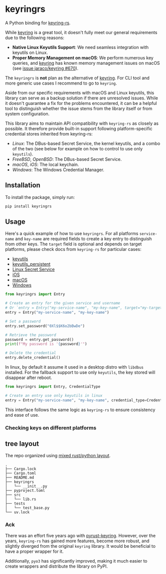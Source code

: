 # keyringrs

A Python binding for [keyring-rs](https://github.com/hwchen/keyring-rs).

While [keyring](https://github.com/jaraco/keyring) is a great tool, it doesn't fully meet our general requirements due to the following reasons:

- **Native Linux Keyutils Support**: We need seamless integration with keyutils on Linux.  
- **Proper Memory Management on macOS**: We perform numerous key queries, and [keyring](https://github.com/jaraco/keyring) has known memory management issues on macOS (see [issue jaraco/keyring #670](https://github.com/jaraco/keyring/issues/670)).

The `keyringrs` is **not** plan as the alternative of [keyring](https://github.com/jaraco/keyring).
For CLI tool and more generic use cases I recommend to go to `keyring`.

Aside from our specific requirements with macOS and Linux keyutils, this library can serve as a backup solution if there are unresolved issues. 
While it doesn't guarantee a fix for the problems encountered, it can be a helpful tool to distinguish whether the issue stems from the library itself or from system configuration.

This library aims to maintain API compatibility with `keyring-rs` as closely as possible.
It therefore provide built-in support following platform-specific credential stores inherited from keyring-rs:

* _Linux_: The DBus-based Secret Service, the kernel keyutils, and a combo of the two (see below for example on how to control to use only `keyutils`).
* _FreeBSD_, _OpenBSD_: The DBus-based Secret Service.
* _macOS_, _iOS_: The local keychain.
* _Windows_: The Windows Credential Manager.

## Installation

To install the package, simply run:

```bash
pip install keyringrs
```

## Usage

Here's a quick example of how to use `keyringrs`.
For all platforms `service-name` and `key-name` are required fields to create a key entry to distinguish from other keys.
The `target` field is optional and depends on target platforms, please check docs from `keyring-rs` for particular cases:

- [keyutils](https://docs.rs/keyring/latest/keyring/keyutils/index.html) 
- [keyutils_persistent](https://docs.rs/keyring/latest/keyring/keyutils_persistent/index.html)
- [Linux Secret Service](https://docs.rs/keyring/latest/keyring/secret_service/index.html)
- [iOS](https://docs.rs/keyring/latest/aarch64-apple-ios/keyring/ios/index.html)
- [macOS](https://docs.rs/keyring/latest/aarch64-apple-darwin/keyring/macos/index.html)
- [Windows](https://docs.rs/keyring/latest/x86_64-pc-windows-msvc/keyring/windows/index.html)

```python
from keyringrs import Entry

# Create an entry for the given service and username
# Or `entry = Entry("my-service-name", "my-key-name", target="my-target-name")`
entry = Entry("my-service-name", "my-key-name")

# Set a password
entry.set_password("0Xl$$K6o2bBwDe")

# Retrieve the password
password = entry.get_password()
print(f"My password is '{password}'")

# Delete the credential
entry.delete_credential()
```

In linux, by default it assume it used in a desktop distro with `libdbus` installed.
For the fallback support to use only `keyutils`, the key stored will disappear after reboot.

```python
from keyringrs import Entry, CredentialType

# Create an entry use only keyutils in linux
entry = Entry("my-service-name", "my-key-name", credential_type=CredentialType.KeyUtils)
```

This interface follows the same logic as `keyring-rs` to ensure consistency and ease of use.

### Checking keys on different platforms



## tree layout

The repo organized using [mixed rust/python layout](https://www.maturin.rs/project_layout.html#mixed-rustpython-project).

```
.
├── Cargo.lock
├── Cargo.toml
├── README.md
├── keyringrs
│   └── __init__.py
├── pyproject.toml
├── src
│   └── lib.rs
├── tests
│   └── test_base.py
└── uv.lock
```

### Ack

There was an effort five years ago with [pyrust-keyring](https://github.com/dk26/pyrust-keyring). 
However, over the years, `keyring-rs` has gained more features, become more robust, and slightly diverged from the original `keyring` library. 
It would be beneficial to have a proper wrapper for it. 

Additionally, `pyo3` has significantly improved, making it much easier to create wrappers and distribute the library on PyPI.
